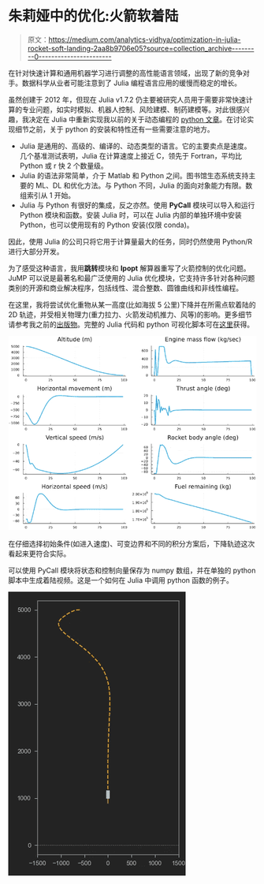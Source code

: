 # 朱莉娅中的优化:火箭软着陆

> 原文：<https://medium.com/analytics-vidhya/optimization-in-julia-rocket-soft-landing-2aa8b9706e05?source=collection_archive---------0----------------------->

在针对快速计算和通用机器学习进行调整的高性能语言领域，出现了新的竞争对手。数据科学从业者可能注意到了 Julia 编程语言应用的缓慢而稳定的增长。

虽然创建于 2012 年，但现在 Julia v1.7.2 仍主要被研究人员用于需要非常快速计算的专业问题，如实时模拟、机器人控制、风险建模、制药建模等。对此很感兴趣，我决定在 Julia 中重新实现我以前的关于动态编程的 [python 文章](/analytics-vidhya/dynamic-optimization-in-python-rocket-soft-landing-a5a68eaf3b94)。在讨论实现细节之前，关于 python 的安装和特性还有一些需要注意的地方。

*   Julia 是通用的、高级的、编译的、动态类型的语言。它的主要卖点是速度。几个基准测试表明，Julia 在计算速度上接近 C，领先于 Fortran，平均比 Python 或 r 快 2 个数量级。
*   Julia 的语法非常简单，介于 Matlab 和 Python 之间。图书馆生态系统支持主要的 ML、DL 和优化方法。与 Python 不同，Julia 的面向对象能力有限。数组索引从 1 开始。
*   Julia 与 Python 有很好的集成，反之亦然。使用 **PyCall** 模块可以导入和运行 Python 模块和函数。安装 Julia 时，可以在 Julia 内部的单独环境中安装 Python，也可以使用现有的 Python 安装(仅限 conda)。

因此，使用 Julia 的公司只将它用于计算量最大的任务，同时仍然使用 Python/R 进行大部分开发。

为了感受这种语言，我用**跳转**模块和 **Ipopt** 解算器重写了火箭控制的优化问题。JuMP 可以说是最著名和最广泛使用的 Julia 优化模块，它支持许多针对各种问题类别的开源和商业解决程序，包括线性、混合整数、圆锥曲线和非线性编程。

在这里，我将尝试优化重物从某一高度(比如海拔 5 公里)下降并在所需点软着陆的 2D 轨迹，并受相关物理力(重力拉力、火箭发动机推力、风等)的影响。更多细节请参考我之前的[出版物](/analytics-vidhya/dynamic-optimization-in-python-rocket-soft-landing-a5a68eaf3b94)。完整的 Julia 代码和 python 可视化脚本可在[这里](https://github.com/Igor-Shvab/Rocket_soft_landing)获得。

![](img/8b401596a4ddab8359b9a98b91f96078.png)

在仔细选择初始条件(如进入速度)、可变边界和不同的积分方案后，下降轨迹这次看起来更符合实际。

可以使用 PyCall 模块将状态和控制向量保存为 numpy 数组，并在单独的 python 脚本中生成着陆视频。这是一个如何在 Julia 中调用 python 函数的例子。

![](img/93220ceeeb9a9a95f7258f3d463cf6ab.png)